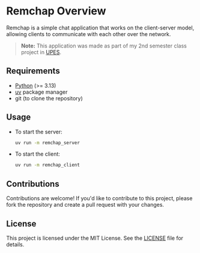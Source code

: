 # Remchap Overview

Remchap is a simple chat application that works on the client-server model, allowing clients to communicate with each other over the network.

> **Note:** This application was made as part of my 2nd semester class project in [UPES](https://www.upes.ac.in/).

## Requirements
- [Python](https://www.python.org/downloads/) (>= 3.13)
- [uv](https://docs.astral.sh/uv/getting-started/installation/) package manager
- git (to clone the repository)

## Usage
- To start the server:
  ```bash
  uv run -m remchap_server
  ```

- To start the client:
  ```bash
  uv run -m remchap_client
  ```

## Contributions
Contributions are welcome! If you'd like to contribute to this project, please fork the repository and create a pull request with your changes.

## License
This project is licensed under the MIT License. See the [LICENSE](https://github.com/Sauhard56/remchap/blob/main/LICENSE) file for details.
